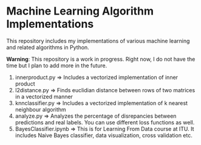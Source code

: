 # Machine Learning Algorithm Implementations

This repository includes my implementations of various machine learning and related algorithms in Python.  

**Warning**: This repository is a work in progress. Right now, I do not have the time but I plan to add more in the future.

1. innerproduct.py => Includes a vectorized implementation of inner product
2. l2distance.py => Finds euclidian distance between rows of two matrices in a vectorized manner
3. knnclassifier.py => Includes a vectorized implementation of k nearest neighbour algorithm
4. analyze.py => Analyzes the percentage of disrepancies between predictions and real labels. You can use different loss functions as well.
5. BayesClassifier.ipynb => This is for Learning From Data course at ITU. It includes Naive Bayes classifier, data visualization, cross validation etc.
